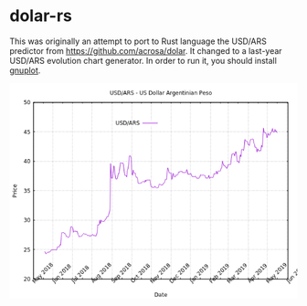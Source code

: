 # dolar-rs

This was originally an attempt to port to Rust language the USD/ARS predictor from https://github.com/acrosa/dolar. It changed to a last-year USD/ARS evolution chart generator.
In order to run it, you should install [gnuplot](http://www.gnuplot.info/).

![generated plot](docs/usd_ars.png)
